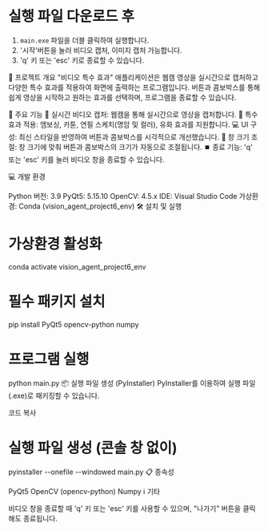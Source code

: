 # 실행 파일 다운로드 후
1. `main.exe` 파일을 더블 클릭하여 실행합니다.
2. '시작'버튼을 눌러 비디오 캡처, 이미지 캡처 가능합니다.
3. 'q' 키 또는 'esc' 키로 종료할 수 있습니다.

📝 프로젝트 개요
"비디오 특수 효과" 애플리케이션은 웹캠 영상을 실시간으로 캡처하고 다양한 특수 효과를 적용하여 화면에 출력하는 프로그램입니다. 
버튼과 콤보박스를 통해 쉽게 영상을 시작하고 원하는 효과를 선택하며, 프로그램을 종료할 수 있습니다.

🚀 주요 기능
🔴 실시간 비디오 캡처: 웹캠을 통해 실시간으로 영상을 캡처합니다.
🎨 특수 효과 적용: 엠보싱, 카툰, 연필 스케치(명암 및 컬러), 유화 효과를 지원합니다.
💻 UI 구성: 최신 스타일을 반영하여 버튼과 콤보박스를 시각적으로 개선했습니다.
📐 창 크기 조절: 창 크기에 맞춰 버튼과 콤보박스의 크기가 자동으로 조절됩니다.
⏹️ 종료 기능: 'q' 또는 'esc' 키를 눌러 비디오 창을 종료할 수 있습니다.

💻 개발 환경

Python 버전: 3.9
PyQt5: 5.15.10
OpenCV: 4.5.x
IDE: Visual Studio Code
가상환경: Conda (vision_agent_project6_env)
🛠️ 설치 및 실행

# 가상환경 활성화
conda activate vision_agent_project6_env

# 필수 패키지 설치
pip install PyQt5 opencv-python numpy

# 프로그램 실행
python main.py
📦 실행 파일 생성 (PyInstaller)
PyInstaller를 이용하여 실행 파일(.exe)로 패키징할 수 있습니다.


코드 복사
# 실행 파일 생성 (콘솔 창 없이)
pyinstaller --onefile --windowed main.py
📋 종속성

PyQt5
OpenCV (opencv-python)
Numpy
ℹ️ 기타

비디오 창을 종료할 때 'q' 키 또는 'esc' 키를 사용할 수 있으며, "나가기" 버튼을 클릭해도 종료됩니다.
